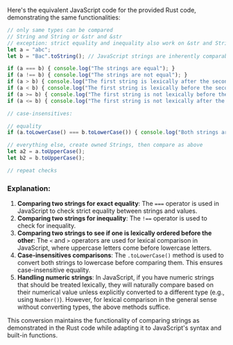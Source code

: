  Here's the equivalent JavaScript code for the provided Rust code, demonstrating the same functionalities:

```javascript
// only same types can be compared
// String and String or &str and &str
// exception: strict equality and inequality also work on &str and String
let a = "abc";
let b = "Bac".toString(); // JavaScript strings are inherently comparable without conversion

if (a === b) { console.log("The strings are equal"); }
if (a !== b) { console.log("The strings are not equal"); }
if (a > b) { console.log("The first string is lexically after the second"); }
if (a < b) { console.log("The first string is lexically before the second"); }
if (a >= b) { console.log("The first string is not lexically before the second"); }
if (a <= b) { console.log("The first string is not lexically after the second"); }

// case-insensitives:

// equality
if (a.toLowerCase() === b.toLowerCase()) { console.log("Both strings are equal when ignoring case"); }

// everything else, create owned Strings, then compare as above
let a2 = a.toUpperCase();
let b2 = b.toUpperCase();

// repeat checks
```

### Explanation:
1. **Comparing two strings for exact equality**: The `===` operator is used in JavaScript to check strict equality between strings and values.
2. **Comparing two strings for inequality**: The `!==` operator is used to check for inequality.
3. **Comparing two strings to see if one is lexically ordered before the other**: The `<` and `>` operators are used for lexical comparison in JavaScript, where uppercase letters come before lowercase letters.
4. **Case-insensitives comparisons**: The `.toLowerCase()` method is used to convert both strings to lowercase before comparing them. This ensures case-insensitive equality.
5. **Handling numeric strings**: In JavaScript, if you have numeric strings that should be treated lexically, they will naturally compare based on their numerical value unless explicitly converted to a different type (e.g., using `Number()`). However, for lexical comparison in the general sense without converting types, the above methods suffice.

This conversion maintains the functionality of comparing strings as demonstrated in the Rust code while adapting it to JavaScript's syntax and built-in functions.
